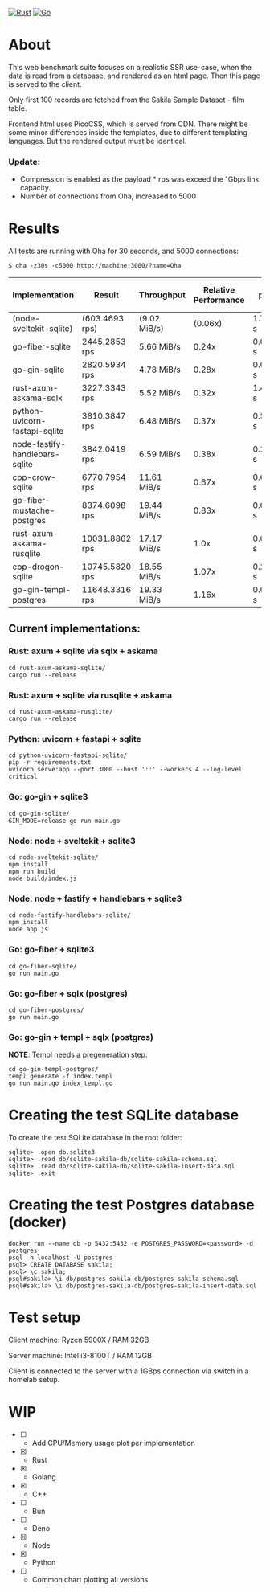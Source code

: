 [![Rust](https://github.com/stanionascu/web-benchmark/actions/workflows/rust.yml/badge.svg)](https://github.com/stanionascu/web-benchmark/actions/workflows/rust.yml)
[![Go](https://github.com/stanionascu/web-benchmark/actions/workflows/go.yml/badge.svg)](https://github.com/stanionascu/web-benchmark/actions/workflows/go.yml)

# About

This web benchmark suite focuses on a realistic SSR use-case, when the data is read
from a database, and rendered as an html page. Then this page is served to the client.

Only first 100 records are fetched from the Sakila Sample Dataset - film table.

Frontend html uses PicoCSS, which is served from CDN. There might be some minor differences inside
the templates, due to different templating languages. But the rendered output must be identical.

### Update:
* Compression is enabled as the payload * rps was exceed the 1Gbps link capacity.
* Number of connections from Oha, increased to 5000

# Results

All tests are running with Oha for 30 seconds, and 5000 connections:
```
$ oha -z30s -c5000 http://machine:3000/?name=Oha
```

| Implementation                 | Result                  | Throughput              | Relative Performance | Latency p10/p50/p99 (sec)  |
| ------------------------------ | ----------------------- | ----------------------- | -------------------- | -------------------------- |
| (node-sveltekit-sqlite)        | (603.4693 rps)          | (9.02 MiB/s)            | (0.06x)              | 1.79/5.83/25.56 s          |
| go-fiber-sqlite                | 2445.2853 rps           | 5.66 MiB/s              | 0.24x                | 0.08/0.74/12.83 s          |
| go-gin-sqlite                  | 2820.5934 rps           | 4.78 MiB/s              | 0.28x                | 0.06/0.59/11.96 s          |
| rust-axum-askama-sqlx          | 3227.3343 rps           | 5.52 MiB/s              | 0.32x                | 1.47/1.53/2.29 s           |
| python-uvicorn-fastapi-sqlite  | 3810.3847 rps           | 6.48 MiB/s              | 0.37x                | 0.58/1.22/2.36 s           |
| node-fastify-handlebars-sqlite | 3842.0419 rps           | 6.59 MiB/s              | 0.38x                | 0.21/0.46/6.09 s           |
| cpp-crow-sqlite                | 6770.7954 rps           | 11.61 MiB/s             | 0.67x                | 0.63/0.66/0.85 s           |
| go-fiber-mustache-postgres     | 8374.6098 rps           | 19.44 MiB/s             | 0.83x                | 0.02/0.19/6.28 s           |
| rust-axum-askama-rusqlite      | 10031.8862 rps          | 17.17 MiB/s             | 1.0x                 | 0.06/0.09/3.63 s           |
| cpp-drogon-sqlite              | 10745.5820 rps          | 18.55 MiB/s             | 1.07x                | 0.20/0.23/0.29 s           |
| go-gin-templ-postgres          | 11648.3316 rps          | 19.33 MiB/s             | 1.16x                | 0.02/0.13/4.97 s           |

## Current implementations:
### Rust: axum + sqlite via sqlx + askama
```
cd rust-axum-askama-sqlite/
cargo run --release
```

### Rust: axum + sqlite via rusqlite + askama
```
cd rust-axum-askama-rusqlite/
cargo run --release
```

### Python: uvicorn + fastapi + sqlite
```
cd python-uvicorn-fastapi-sqlite/
pip -r requirements.txt
uvicorn serve:app --port 3000 --host '::' --workers 4 --log-level critical
```

### Go: go-gin + sqlite3
```
cd go-gin-sqlite/
GIN_MODE=release go run main.go
```

### Node: node + sveltekit + sqlite3
```
cd node-sveltekit-sqlite/
npm install
npm run build
node build/index.js
```

### Node: node + fastify + handlebars + sqlite3
```
cd node-fastify-handlebars-sqlite/
npm install
node app.js
```

### Go: go-fiber + sqlite3
```
cd go-fiber-sqlite/
go run main.go
```

### Go: go-fiber + sqlx (postgres)
```
cd go-fiber-postgres/
go run main.go
```

### Go: go-gin + templ + sqlx (postgres)

**NOTE**: Templ needs a pregeneration step.

```
cd go-gin-templ-postgres/
templ generate -f index.templ
go run main.go index_templ.go
```


# Creating the test SQLite database

To create the test SQLite database in the root folder:

```
sqlite> .open db.sqlite3
sqlite> .read db/sqlite-sakila-db/sqlite-sakila-schema.sql
sqlite> .read db/sqlite-sakila-db/sqlite-sakila-insert-data.sql
sqlite> .exit
```

# Creating the test Postgres database (docker)

```
docker run --name db -p 5432:5432 -e POSTGRES_PASSWORD=<password> -d postgres
psql -h localhost -U postgres
psql> CREATE DATABASE sakila;
psql> \c sakila;
psql#sakila> \i db/postgres-sakila-db/postgres-sakila-schema.sql
psql#sakila> \i db/postgres-sakila-db/postgres-sakila-insert-data.sql
```

# Test setup

Client machine: Ryzen 5900X / RAM 32GB

Server machine: Intel i3-8100T / RAM 12GB

Client is connected to the server with a 1GBps connection via switch in a homelab setup.

# WIP

- [ ] - Add CPU/Memory usage plot per implementation
- [X] - Rust
- [X] - Golang
- [X] - C++
- [ ] - Bun
- [ ] - Deno
- [X] - Node
- [X] - Python
- [ ] - Common chart plotting all versions
